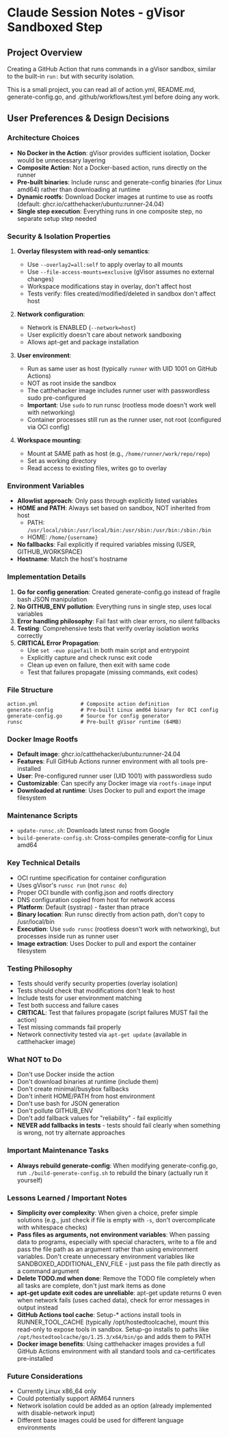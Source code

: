 # Claude Session Notes - gVisor Sandboxed Step

## Project Overview
Creating a GitHub Action that runs commands in a gVisor sandbox, similar to the built-in `run:` but with security isolation.

This is a small project, you can read all of action.yml, README.md, generate-config.go, and .github/workflows/test.yml before doing any work.

## User Preferences & Design Decisions

### Architecture Choices
- **No Docker in the Action**: gVisor provides sufficient isolation, Docker would be unnecessary layering
- **Composite Action**: Not a Docker-based action, runs directly on the runner
- **Pre-built binaries**: Include runsc and generate-config binaries (for Linux amd64) rather than downloading at runtime
- **Dynamic rootfs**: Download Docker images at runtime to use as rootfs (default: ghcr.io/catthehacker/ubuntu:runner-24.04)
- **Single step execution**: Everything runs in one composite step, no separate setup step needed

### Security & Isolation Properties
1. **Overlay filesystem with read-only semantics**:
   - Use `--overlay2=all:self` to apply overlay to all mounts
   - Use `--file-access-mounts=exclusive` (gVisor assumes no external changes)
   - Workspace modifications stay in overlay, don't affect host
   - Tests verify: files created/modified/deleted in sandbox don't affect host

2. **Network configuration**:
   - Network is ENABLED (`--network=host`)
   - User explicitly doesn't care about network sandboxing
   - Allows apt-get and package installation

3. **User environment**:
   - Run as same user as host (typically `runner` with UID 1001 on GitHub Actions)
   - NOT as root inside the sandbox
   - The catthehacker image includes runner user with passwordless sudo pre-configured
   - **Important**: Use `sudo` to run runsc (rootless mode doesn't work well with networking)
   - Container processes still run as the runner user, not root (configured via OCI config)

4. **Workspace mounting**:
   - Mount at SAME path as host (e.g., `/home/runner/work/repo/repo`)
   - Set as working directory
   - Read access to existing files, writes go to overlay

### Environment Variables
- **Allowlist approach**: Only pass through explicitly listed variables
- **HOME and PATH**: Always set based on sandbox, NOT inherited from host
  - PATH: `/usr/local/sbin:/usr/local/bin:/usr/sbin:/usr/bin:/sbin:/bin`
  - HOME: `/home/{username}`
- **No fallbacks**: Fail explicitly if required variables missing (USER, GITHUB_WORKSPACE)
- **Hostname**: Match the host's hostname

### Implementation Details
1. **Go for config generation**: Created generate-config.go instead of fragile bash JSON manipulation
2. **No GITHUB_ENV pollution**: Everything runs in single step, uses local variables
3. **Error handling philosophy**: Fail fast with clear errors, no silent fallbacks
4. **Testing**: Comprehensive tests that verify overlay isolation works correctly
5. **CRITICAL Error Propagation**:
   - Use `set -euo pipefail` in both main script and entrypoint
   - Explicitly capture and check runsc exit code
   - Clean up even on failure, then exit with same code
   - Test that failures propagate (missing commands, exit codes)

### File Structure
```
action.yml              # Composite action definition
generate-config         # Pre-built Linux amd64 binary for OCI config
generate-config.go      # Source for config generator
runsc                   # Pre-built gVisor runtime (64MB)
```

### Docker Image Rootfs
- **Default image**: ghcr.io/catthehacker/ubuntu:runner-24.04
- **Features**: Full GitHub Actions runner environment with all tools pre-installed
- **User**: Pre-configured runner user (UID 1001) with passwordless sudo
- **Customizable**: Can specify any Docker image via `rootfs-image` input
- **Downloaded at runtime**: Uses Docker to pull and export the image filesystem

### Maintenance Scripts
- `update-runsc.sh`: Downloads latest runsc from Google
- `build-generate-config.sh`: Cross-compiles generate-config for Linux amd64

### Key Technical Details
- OCI runtime specification for container configuration
- Uses gVisor's `runsc run` (not `runsc do`)
- Proper OCI bundle with config.json and rootfs directory
- DNS configuration copied from host for network access
- **Platform**: Default (systrap) - faster than ptrace
- **Binary location**: Run runsc directly from action path, don't copy to /usr/local/bin
- **Execution**: Use `sudo runsc` (rootless doesn't work with networking), but processes inside run as runner user
- **Image extraction**: Uses Docker to pull and export the container filesystem

### Testing Philosophy
- Tests should verify security properties (overlay isolation)
- Tests should check that modifications don't leak to host
- Include tests for user environment matching
- Test both success and failure cases
- **CRITICAL**: Test that failures propagate (script failures MUST fail the action)
- Test missing commands fail properly
- Network connectivity tested via `apt-get update` (available in catthehacker image)

### What NOT to Do
- Don't use Docker inside the action
- Don't download binaries at runtime (include them)
- Don't create minimal/busybox fallbacks
- Don't inherit HOME/PATH from host environment
- Don't use bash for JSON generation
- Don't pollute GITHUB_ENV
- Don't add fallback values for "reliability" - fail explicitly
- **NEVER add fallbacks in tests** - tests should fail clearly when something is wrong, not try alternate approaches

### Important Maintenance Tasks
- **Always rebuild generate-config**: When modifying generate-config.go, run `./build-generate-config.sh` to rebuild the binary (actually run it yourself)

### Lessons Learned / Important Notes
- **Simplicity over complexity**: When given a choice, prefer simple solutions (e.g., just check if file is empty with `-s`, don't overcomplicate with whitespace checks)
- **Pass files as arguments, not environment variables**: When passing data to programs, especially with special characters, write to a file and pass the file path as an argument rather than using environment variables. Don't create unnecessary environment variables like SANDBOXED_ADDITIONAL_ENV_FILE - just pass the file path directly as a command argument
- **Delete TODO.md when done**: Remove the TODO file completely when all tasks are complete, don't just mark items as done
- **apt-get update exit codes are unreliable**: apt-get update returns 0 even when network fails (uses cached data), check for error messages in output instead
- **GitHub Actions tool cache**: Setup-* actions install tools in RUNNER_TOOL_CACHE (typically /opt/hostedtoolcache), mount this read-only to expose tools in sandbox. Setup-go installs to paths like `/opt/hostedtoolcache/go/1.25.3/x64/bin/go` and adds them to PATH
- **Docker image benefits**: Using catthehacker images provides a full GitHub Actions environment with all standard tools and ca-certificates pre-installed

### Future Considerations
- Currently Linux x86_64 only
- Could potentially support ARM64 runners
- Network isolation could be added as an option (already implemented with disable-network input)
- Different base images could be used for different language environments
